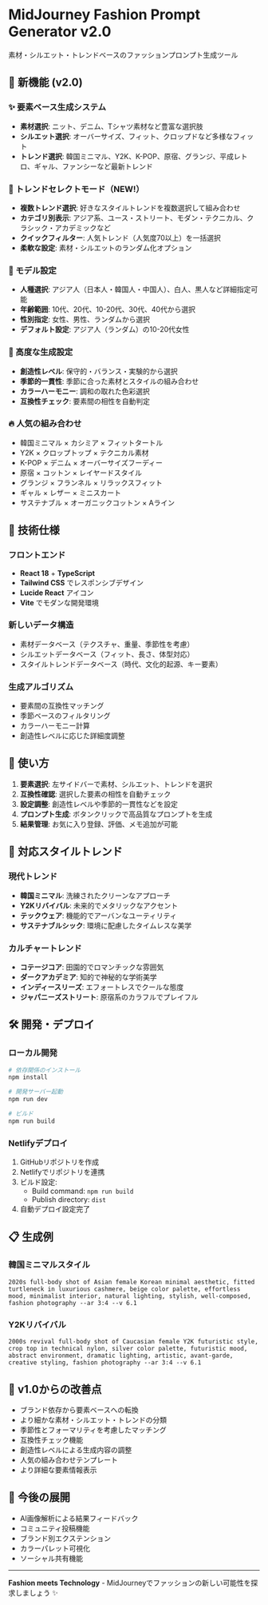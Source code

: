# MidJourney Fashion Prompt Generator v2.0

素材・シルエット・トレンドベースのファッションプロンプト生成ツール

## 🎯 新機能 (v2.0)

### ✨ 要素ベース生成システム
- **素材選択**: ニット、デニム、Tシャツ素材など豊富な選択肢
- **シルエット選択**: オーバーサイズ、フィット、クロップドなど多様なフィット
- **トレンド選択**: 韓国ミニマル、Y2K、K-POP、原宿、グランジ、平成レトロ、ギャル、ファンシーなど最新トレンド

### 🎯 トレンドセレクトモード（NEW!）
- **複数トレンド選択**: 好きなスタイルトレンドを複数選択して組み合わせ
- **カテゴリ別表示**: アジア系、ユース・ストリート、モダン・テクニカル、クラシック・アカデミックなど
- **クイックフィルター**: 人気トレンド（人気度70以上）を一括選択
- **柔軟な設定**: 素材・シルエットのランダム化オプション

### 👤 モデル設定
- **人種選択**: アジア人（日本人・韓国人・中国人）、白人、黒人など詳細指定可能
- **年齢範囲**: 10代、20代、10-20代、30代、40代から選択
- **性別指定**: 女性、男性、ランダムから選択
- **デフォルト設定**: アジア人（ランダム）の10-20代女性

### 🎨 高度な生成設定
- **創造性レベル**: 保守的・バランス・実験的から選択
- **季節的一貫性**: 季節に合った素材とスタイルの組み合わせ
- **カラーハーモニー**: 調和の取れた色彩選択
- **互換性チェック**: 要素間の相性を自動判定

### 🔥 人気の組み合わせ
- 韓国ミニマル × カシミア × フィットタートル
- Y2K × クロップトップ × テクニカル素材
- K-POP × デニム × オーバーサイズフーディー
- 原宿 × コットン × レイヤードスタイル
- グランジ × フランネル × リラックスフィット
- ギャル × レザー × ミニスカート
- サステナブル × オーガニックコットン × Aライン

## 🚀 技術仕様

### フロントエンド
- **React 18** + **TypeScript**
- **Tailwind CSS** でレスポンシブデザイン
- **Lucide React** アイコン
- **Vite** でモダンな開発環境

### 新しいデータ構造
- 素材データベース（テクスチャ、重量、季節性を考慮）
- シルエットデータベース（フィット、長さ、体型対応）
- スタイルトレンドデータベース（時代、文化的起源、キー要素）

### 生成アルゴリズム
- 要素間の互換性マッチング
- 季節ベースのフィルタリング
- カラーハーモニー計算
- 創造性レベルに応じた詳細度調整

## 📱 使い方

1. **要素選択**: 左サイドバーで素材、シルエット、トレンドを選択
2. **互換性確認**: 選択した要素の相性を自動チェック
3. **設定調整**: 創造性レベルや季節的一貫性などを設定
4. **プロンプト生成**: ボタンクリックで高品質なプロンプトを生成
5. **結果管理**: お気に入り登録、評価、メモ追加が可能

## 🎨 対応スタイルトレンド

### 現代トレンド
- **韓国ミニマル**: 洗練されたクリーンなアプローチ
- **Y2Kリバイバル**: 未来的でメタリックなアクセント
- **テックウェア**: 機能的でアーバンなユーティリティ
- **サステナブルシック**: 環境に配慮したタイムレスな美学

### カルチャートレンド
- **コテージコア**: 田園的でロマンチックな雰囲気
- **ダークアカデミア**: 知的で神秘的な学術美学
- **インディースリーズ**: エフォートレスでクールな態度
- **ジャパニーズストリート**: 原宿系のカラフルでプレイフル

## 🛠 開発・デプロイ

### ローカル開発
```bash
# 依存関係のインストール
npm install

# 開発サーバー起動
npm run dev

# ビルド
npm run build
```

### Netlifyデプロイ
1. GitHubリポジトリを作成
2. Netlifyでリポジトリを連携
3. ビルド設定:
   - Build command: `npm run build`
   - Publish directory: `dist`
4. 自動デプロイ設定完了

## 📋 生成例

### 韓国ミニマルスタイル
```
2020s full-body shot of Asian female Korean minimal aesthetic, fitted turtleneck in luxurious cashmere, beige color palette, effortless mood, minimalist interior, natural lighting, stylish, well-composed, fashion photography --ar 3:4 --v 6.1
```

### Y2Kリバイバル
```
2000s revival full-body shot of Caucasian female Y2K futuristic style, crop top in technical nylon, silver color palette, futuristic mood, abstract environment, dramatic lighting, artistic, avant-garde, creative styling, fashion photography --ar 3:4 --v 6.1
```

## 🎯 v1.0からの改善点

- ブランド依存から要素ベースへの転換
- より細かな素材・シルエット・トレンドの分類
- 季節性とフォーマリティを考慮したマッチング
- 互換性チェック機能
- 創造性レベルによる生成内容の調整
- 人気の組み合わせテンプレート
- より詳細な要素情報表示

## 🔮 今後の展開

- AI画像解析による結果フィードバック
- コミュニティ投稿機能
- ブランド別エクステンション
- カラーパレット可視化
- ソーシャル共有機能

---

**Fashion meets Technology** - MidJourneyでファッションの新しい可能性を探求しましょう ✨

